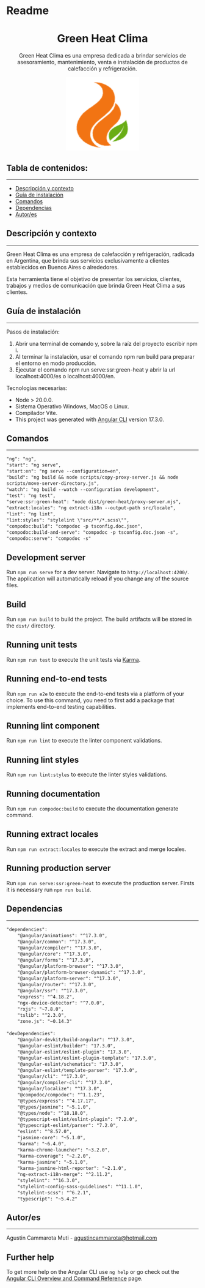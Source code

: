 # Readme

<h1 align="center">Green Heat Clima</h1>
<p align="center"> Green Heat Clima es una empresa dedicada a brindar servicios de asesoramiento, mantenimiento, venta e instalación de productos de calefacción y refrigeración. </p>
<p align="center"><img src="src/assets/icons/favicon-192x192.png"/></p>

## Tabla de contenidos:
---

- [Descripción y contexto](#descripción-y-contexto)
- [Guía de instalación](#guía-de-instalación)
- [Comandos](#comandos)
- [Dependencias](#dependencias)
- [Autor/es](#autores)

## Descripción y contexto
---

Green Heat Clima es una empresa de calefacción y refrigeración, radicada en Argentina, que brinda sus servicios exclusivamente a clientes establecidos en Buenos Aires o alrededores.

Esta herramienta tiene el objetivo de presentar los servicios, clientes, trabajos y medios de comunicación que brinda Green Heat Clima a sus clientes.

## Guía de instalación
---

Pasos de instalación:
1. Abrir una terminal de comando y, sobre la raíz del proyecto escribir npm i.
2. Al terminar la instalación, usar el comando npm run build para preparar el entorno en modo producción.
3. Ejecutar el comando npm run serve:ssr:green-heat y abrir la url localhost:4000/es o localhost:4000/en.

Tecnologías necesarias:
- Node > 20.0.0.
- Sistema Operativo Windows, MacOS o Linux.
- Compilador Vite. 
- This project was generated with [Angular CLI](https://github.com/angular/angular-cli) version 17.3.0.

## Comandos
---

    "ng": "ng",
    "start": "ng serve",
    "start:en": "ng serve --configuration=en",
    "build": "ng build && node scripts/copy-proxy-server.js && node scripts/move-server-directory.js",
    "watch": "ng build --watch --configuration development",
    "test": "ng test",
    "serve:ssr:green-heat": "node dist/green-heat/proxy-server.mjs",
    "extract:locales": "ng extract-i18n --output-path src/locale",
    "lint": "ng lint",
    "lint:styles": "stylelint \"src/**/*.scss\"",
    "compodoc:build": "compodoc -p tsconfig.doc.json",
    "compodoc:build-and-serve": "compodoc -p tsconfig.doc.json -s",
    "compodoc:serve": "compodoc -s"

## Development server

Run `npm run serve` for a dev server. Navigate to `http://localhost:4200/`. The application will automatically reload if you change any of the source files.

## Build

Run `npm run build` to build the project. The build artifacts will be stored in the `dist/` directory.

## Running unit tests

Run `npm run test` to execute the unit tests via [Karma](https://karma-runner.github.io).

## Running end-to-end tests

Run `npm run e2e` to execute the end-to-end tests via a platform of your choice. To use this command, you need to first add a package that implements end-to-end testing capabilities.

## Running lint component

Run `npm run lint` to execute the linter component validations.

## Running lint styles

Run `npm run lint:styles` to execute the linter styles validations.

## Running documentation

Run `npm run compodoc:build` to execute the documentation generate command.

## Running extract locales

Run `npm run extract:locales` to execute the extract and merge locales.

## Running production server

Run `npm run serve:ssr:green-heat` to execute the production server. Firsts it is necessary run `npm run build`.

## Dependencias
---

    "dependencies":
        "@angular/animations": "^17.3.0",
        "@angular/common": "^17.3.0",
        "@angular/compiler": "^17.3.0",
        "@angular/core": "^17.3.0",
        "@angular/forms": "^17.3.0",
        "@angular/platform-browser": "^17.3.0",
        "@angular/platform-browser-dynamic": "^17.3.0",
        "@angular/platform-server": "^17.3.0",
        "@angular/router": "^17.3.0",
        "@angular/ssr": "^17.3.0",
        "express": "^4.18.2",
        "ngx-device-detector": "^7.0.0",
        "rxjs": "~7.8.0",
        "tslib": "^2.3.0",
        "zone.js": "~0.14.3"

    "devDependencies":
        "@angular-devkit/build-angular": "^17.3.0",
        "@angular-eslint/builder": "17.3.0",
        "@angular-eslint/eslint-plugin": "17.3.0",
        "@angular-eslint/eslint-plugin-template": "17.3.0",
        "@angular-eslint/schematics": "17.3.0",
        "@angular-eslint/template-parser": "17.3.0",
        "@angular/cli": "^17.3.0",
        "@angular/compiler-cli": "^17.3.0",
        "@angular/localize": "^17.3.0",
        "@compodoc/compodoc": "^1.1.23",
        "@types/express": "^4.17.17",
        "@types/jasmine": "~5.1.0",
        "@types/node": "^18.18.0",
        "@typescript-eslint/eslint-plugin": "7.2.0",
        "@typescript-eslint/parser": "7.2.0",
        "eslint": "^8.57.0",
        "jasmine-core": "~5.1.0",
        "karma": "~6.4.0",
        "karma-chrome-launcher": "~3.2.0",
        "karma-coverage": "~2.2.0",
        "karma-jasmine": "~5.1.0",
        "karma-jasmine-html-reporter": "~2.1.0",
        "ng-extract-i18n-merge": "^2.11.2",
        "stylelint": "^16.3.0",
        "stylelint-config-sass-guidelines": "^11.1.0",
        "stylelint-scss": "^6.2.1",
        "typescript": "~5.4.2"

## Autor/es
---

Agustin Cammarota Muti - agustincammarota@hotmail.com 

## Further help

To get more help on the Angular CLI use `ng help` or go check out the [Angular CLI Overview and Command Reference](https://angular.io/cli) page.
